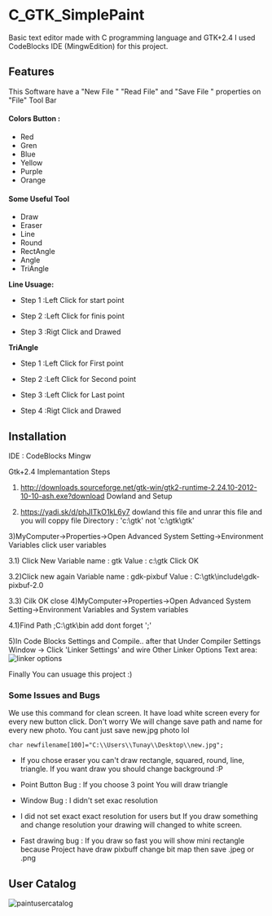 # C_GTK_SimplePaint
Basic text editor made with C programming language and GTK+2.4
I used CodeBlocks IDE (MingwEdition) for this project.

## Features
This Software have a "New File " "Read File" and  "Save File " properties on "File"  Tool  Bar 
#### Colors Button :
* Red
* Gren
* Blue
* Yellow
* Purple
* Orange

#### Some Useful Tool
* Draw
* Eraser
* Line
* Round
* RectAngle 
* Angle
* TriAngle 

**Line Usuage:** 

* Step 1 :Left Click for start point

* Step 2 :Left Click for finis point 

* Step 3 :Rigt Click and Drawed 


**TriAngle**

* Step 1 :Left Click for First point

* Step 2 :Left Click for Second point 

* Step 3 :Left Click for Last point 

* Step 4 :Rigt Click and Drawed 

## Installation 

IDE : CodeBlocks Mingw

Gtk+2.4 Implemantation Steps
1) http://downloads.sourceforge.net/gtk-win/gtk2-runtime-2.24.10-2012-10-10-ash.exe?download Dowland and Setup

2) https://yadi.sk/d/phJITkO1kL6y7 dowland this file and unrar this file and you will coppy file Directory : 'c:\gtk\' not 'c:\gtk\gtk'

3)MyComputer->Properties->Open Advanced System Setting->Environment Variables click user variables

3.1) Click New
Variable name	: gtk
Value			: c:\gtk
Click OK 

3.2)Click new again 
Variable name	: gdk-pixbuf
Value			: C:\gtk\include\gdk-pixbuf-2.0

3.3) Cilk OK  close 
4)MyComputer->Properties->Open Advanced System Setting->Environment Variables and  System variables 

4.1)Find Path
	;C:\gtk\bin
		add dont forget ';' 

5)In Code Blocks Settings  and Compile.. after that Under  Compiler Settings Window -> Click 'Linker Settings' and wire   Other  Linker Options Text area:
![linker options](https://user-images.githubusercontent.com/24591571/27910426-ce10a14a-625d-11e7-8805-8b265886d744.PNG)



Finally You can  usuage this project :) 

### Some  Issues and Bugs 

We use this command for clean screen. It have load white screen every for every new button click. Don't worry We will change save path and name for every new photo. You cant just save  new.jpg photo lol

`char newfilename[100]="C:\\Users\\Tunay\\Desktop\\new.jpg";` 


* If you chose eraser you can't draw rectangle, squared, round, line,  triangle. If you want draw you should change background :P 


* Point Button Bug : If you choose  3 point You will draw triangle 

* Window Bug : I didn't set exac resolution

* I did not set exact exact resolution for users but  If you  draw something and  change resolution your drawing  will changed to white screen.

* Fast drawing bug : If you draw so fast you  will show mini rectangle because Project have draw pixbuff change bit map then save  .jpeg or .png

## User Catalog 

![paintusercatalog](https://user-images.githubusercontent.com/24591571/27923885-9ccc775a-6288-11e7-86c0-9148ef832edf.PNG)





